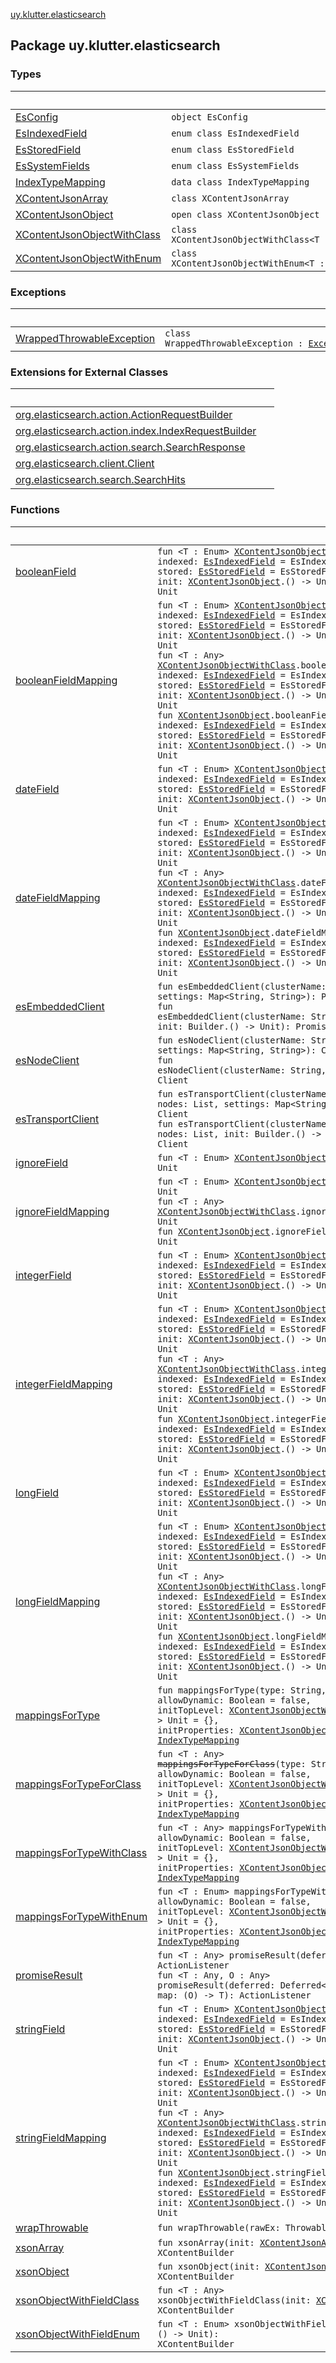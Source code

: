 [uy.klutter.elasticsearch](.)


## Package uy.klutter.elasticsearch

### Types

|&nbsp;|&nbsp;|
|---|---|
| [EsConfig](-es-config/index.md) | <code>object EsConfig</code><br/> |
| [EsIndexedField](-es-indexed-field/index.md) | <code>enum class EsIndexedField</code><br/> |
| [EsStoredField](-es-stored-field/index.md) | <code>enum class EsStoredField</code><br/> |
| [EsSystemFields](-es-system-fields/index.md) | <code>enum class EsSystemFields</code><br/> |
| [IndexTypeMapping](-index-type-mapping/index.md) | <code>data class IndexTypeMapping</code><br/> |
| [XContentJsonArray](-x-content-json-array/index.md) | <code>class XContentJsonArray</code><br/> |
| [XContentJsonObject](-x-content-json-object/index.md) | <code>open class XContentJsonObject</code><br/> |
| [XContentJsonObjectWithClass](-x-content-json-object-with-class/index.md) | <code>class XContentJsonObjectWithClass<T : Any> : [XContentJsonObject](-x-content-json-object/index.md)</code><br/> |
| [XContentJsonObjectWithEnum](-x-content-json-object-with-enum/index.md) | <code>class XContentJsonObjectWithEnum<T : Enum<T>> : [XContentJsonObject](-x-content-json-object/index.md)</code><br/> |

### Exceptions

|&nbsp;|&nbsp;|
|---|---|
| [WrappedThrowableException](-wrapped-throwable-exception/index.md) | <code>class WrappedThrowableException : [Exception](http://docs.oracle.com/javase/6/docs/api/java/lang/Exception.html)</code><br/> |

### Extensions for External Classes

|&nbsp;|&nbsp;|
|---|---|
| [org.elasticsearch.action.ActionRequestBuilder](org.elasticsearch.action.-action-request-builder/index.md) |  |
| [org.elasticsearch.action.index.IndexRequestBuilder](org.elasticsearch.action.index.-index-request-builder/index.md) |  |
| [org.elasticsearch.action.search.SearchResponse](org.elasticsearch.action.search.-search-response/index.md) |  |
| [org.elasticsearch.client.Client](org.elasticsearch.client.-client/index.md) |  |
| [org.elasticsearch.search.SearchHits](org.elasticsearch.search.-search-hits/index.md) |  |

### Functions

|&nbsp;|&nbsp;|
|---|---|
| [booleanField](boolean-field.md) | <code>fun <T : Enum<T>> [XContentJsonObjectWithEnum](-x-content-json-object-with-enum/index.md)<T>.~~booleanField~~(field: T, indexed: [EsIndexedField](-es-indexed-field/index.md) = EsIndexedField.NOT_ANALYZED, stored: [EsStoredField](-es-stored-field/index.md) = EsStoredField.NOT_STORED, init: [XContentJsonObject](-x-content-json-object/index.md).() -> Unit = {}): Unit</code><br/> |
| [booleanFieldMapping](boolean-field-mapping.md) | <code>fun <T : Enum<T>> [XContentJsonObjectWithEnum](-x-content-json-object-with-enum/index.md)<T>.booleanFieldMapping(field: T, indexed: [EsIndexedField](-es-indexed-field/index.md) = EsIndexedField.NOT_ANALYZED, stored: [EsStoredField](-es-stored-field/index.md) = EsStoredField.NOT_STORED, init: [XContentJsonObject](-x-content-json-object/index.md).() -> Unit = {}): Unit</code><br/><code>fun <T : Any> [XContentJsonObjectWithClass](-x-content-json-object-with-class/index.md)<T>.booleanFieldMapping(field: KProperty1<T, *>, indexed: [EsIndexedField](-es-indexed-field/index.md) = EsIndexedField.NOT_ANALYZED, stored: [EsStoredField](-es-stored-field/index.md) = EsStoredField.NOT_STORED, init: [XContentJsonObject](-x-content-json-object/index.md).() -> Unit = {}): Unit</code><br/><code>fun [XContentJsonObject](-x-content-json-object/index.md).booleanFieldMapping(field: String, indexed: [EsIndexedField](-es-indexed-field/index.md) = EsIndexedField.NOT_ANALYZED, stored: [EsStoredField](-es-stored-field/index.md) = EsStoredField.NOT_STORED, init: [XContentJsonObject](-x-content-json-object/index.md).() -> Unit = {}): Unit</code><br/> |
| [dateField](date-field.md) | <code>fun <T : Enum<T>> [XContentJsonObjectWithEnum](-x-content-json-object-with-enum/index.md)<T>.~~dateField~~(field: T, indexed: [EsIndexedField](-es-indexed-field/index.md) = EsIndexedField.NOT_ANALYZED, stored: [EsStoredField](-es-stored-field/index.md) = EsStoredField.NOT_STORED, init: [XContentJsonObject](-x-content-json-object/index.md).() -> Unit = {}): Unit</code><br/> |
| [dateFieldMapping](date-field-mapping.md) | <code>fun <T : Enum<T>> [XContentJsonObjectWithEnum](-x-content-json-object-with-enum/index.md)<T>.dateFieldMapping(field: T, indexed: [EsIndexedField](-es-indexed-field/index.md) = EsIndexedField.NOT_ANALYZED, stored: [EsStoredField](-es-stored-field/index.md) = EsStoredField.NOT_STORED, init: [XContentJsonObject](-x-content-json-object/index.md).() -> Unit = {}): Unit</code><br/><code>fun <T : Any> [XContentJsonObjectWithClass](-x-content-json-object-with-class/index.md)<T>.dateFieldMapping(field: KProperty1<T, *>, indexed: [EsIndexedField](-es-indexed-field/index.md) = EsIndexedField.NOT_ANALYZED, stored: [EsStoredField](-es-stored-field/index.md) = EsStoredField.NOT_STORED, init: [XContentJsonObject](-x-content-json-object/index.md).() -> Unit = {}): Unit</code><br/><code>fun [XContentJsonObject](-x-content-json-object/index.md).dateFieldMapping(field: String, indexed: [EsIndexedField](-es-indexed-field/index.md) = EsIndexedField.NOT_ANALYZED, stored: [EsStoredField](-es-stored-field/index.md) = EsStoredField.NOT_STORED, init: [XContentJsonObject](-x-content-json-object/index.md).() -> Unit = {}): Unit</code><br/> |
| [esEmbeddedClient](es-embedded-client.md) | <code>fun esEmbeddedClient(clusterName: String, baseDir: [Path](http://docs.oracle.com/javase/6/docs/api/java/nio/file/Path.html), settings: Map<String, String>): Promise<Client, [Exception](http://docs.oracle.com/javase/6/docs/api/java/lang/Exception.html)></code><br/><code>fun esEmbeddedClient(clusterName: String, baseDir: [Path](http://docs.oracle.com/javase/6/docs/api/java/nio/file/Path.html), init: Builder.() -> Unit): Promise<Client, [Exception](http://docs.oracle.com/javase/6/docs/api/java/lang/Exception.html)></code><br/> |
| [esNodeClient](es-node-client.md) | <code>fun esNodeClient(clusterName: String, settings: Map<String, String>): Client</code><br/><code>fun esNodeClient(clusterName: String, init: Builder.() -> Unit): Client</code><br/> |
| [esTransportClient](es-transport-client.md) | <code>fun esTransportClient(clusterName: String, nodes: List<TransportAddress>, settings: Map<String, String>): Client</code><br/><code>fun esTransportClient(clusterName: String, nodes: List<TransportAddress>, init: Builder.() -> Unit): Client</code><br/> |
| [ignoreField](ignore-field.md) | <code>fun <T : Enum<T>> [XContentJsonObjectWithEnum](-x-content-json-object-with-enum/index.md)<T>.~~ignoreField~~(field: T): Unit</code><br/> |
| [ignoreFieldMapping](ignore-field-mapping.md) | <code>fun <T : Enum<T>> [XContentJsonObjectWithEnum](-x-content-json-object-with-enum/index.md)<T>.ignoreFieldMapping(field: T): Unit</code><br/><code>fun <T : Any> [XContentJsonObjectWithClass](-x-content-json-object-with-class/index.md)<T>.ignoreFieldMapping(field: KProperty1<T, *>): Unit</code><br/><code>fun [XContentJsonObject](-x-content-json-object/index.md).ignoreFieldMapping(field: String): Unit</code><br/> |
| [integerField](integer-field.md) | <code>fun <T : Enum<T>> [XContentJsonObjectWithEnum](-x-content-json-object-with-enum/index.md)<T>.~~integerField~~(field: T, indexed: [EsIndexedField](-es-indexed-field/index.md) = EsIndexedField.NOT_ANALYZED, stored: [EsStoredField](-es-stored-field/index.md) = EsStoredField.NOT_STORED, init: [XContentJsonObject](-x-content-json-object/index.md).() -> Unit = {}): Unit</code><br/> |
| [integerFieldMapping](integer-field-mapping.md) | <code>fun <T : Enum<T>> [XContentJsonObjectWithEnum](-x-content-json-object-with-enum/index.md)<T>.integerFieldMapping(field: T, indexed: [EsIndexedField](-es-indexed-field/index.md) = EsIndexedField.NOT_ANALYZED, stored: [EsStoredField](-es-stored-field/index.md) = EsStoredField.NOT_STORED, init: [XContentJsonObject](-x-content-json-object/index.md).() -> Unit = {}): Unit</code><br/><code>fun <T : Any> [XContentJsonObjectWithClass](-x-content-json-object-with-class/index.md)<T>.integerFieldMapping(field: KProperty1<T, *>, indexed: [EsIndexedField](-es-indexed-field/index.md) = EsIndexedField.NOT_ANALYZED, stored: [EsStoredField](-es-stored-field/index.md) = EsStoredField.NOT_STORED, init: [XContentJsonObject](-x-content-json-object/index.md).() -> Unit = {}): Unit</code><br/><code>fun [XContentJsonObject](-x-content-json-object/index.md).integerFieldMapping(field: String, indexed: [EsIndexedField](-es-indexed-field/index.md) = EsIndexedField.NOT_ANALYZED, stored: [EsStoredField](-es-stored-field/index.md) = EsStoredField.NOT_STORED, init: [XContentJsonObject](-x-content-json-object/index.md).() -> Unit): Unit</code><br/> |
| [longField](long-field.md) | <code>fun <T : Enum<T>> [XContentJsonObjectWithEnum](-x-content-json-object-with-enum/index.md)<T>.~~longField~~(field: T, indexed: [EsIndexedField](-es-indexed-field/index.md) = EsIndexedField.NOT_ANALYZED, stored: [EsStoredField](-es-stored-field/index.md) = EsStoredField.NOT_STORED, init: [XContentJsonObject](-x-content-json-object/index.md).() -> Unit = {}): Unit</code><br/> |
| [longFieldMapping](long-field-mapping.md) | <code>fun <T : Enum<T>> [XContentJsonObjectWithEnum](-x-content-json-object-with-enum/index.md)<T>.longFieldMapping(field: T, indexed: [EsIndexedField](-es-indexed-field/index.md) = EsIndexedField.NOT_ANALYZED, stored: [EsStoredField](-es-stored-field/index.md) = EsStoredField.NOT_STORED, init: [XContentJsonObject](-x-content-json-object/index.md).() -> Unit = {}): Unit</code><br/><code>fun <T : Any> [XContentJsonObjectWithClass](-x-content-json-object-with-class/index.md)<T>.longFieldMapping(field: KProperty1<T, *>, indexed: [EsIndexedField](-es-indexed-field/index.md) = EsIndexedField.NOT_ANALYZED, stored: [EsStoredField](-es-stored-field/index.md) = EsStoredField.NOT_STORED, init: [XContentJsonObject](-x-content-json-object/index.md).() -> Unit = {}): Unit</code><br/><code>fun [XContentJsonObject](-x-content-json-object/index.md).longFieldMapping(field: String, indexed: [EsIndexedField](-es-indexed-field/index.md) = EsIndexedField.NOT_ANALYZED, stored: [EsStoredField](-es-stored-field/index.md) = EsStoredField.NOT_STORED, init: [XContentJsonObject](-x-content-json-object/index.md).() -> Unit): Unit</code><br/> |
| [mappingsForType](mappings-for-type.md) | <code>fun mappingsForType(type: String, allowDynamic: Boolean = false, initTopLevel: [XContentJsonObjectWithEnum](-x-content-json-object-with-enum/index.md)<[EsSystemFields](-es-system-fields/index.md)>.() -> Unit = {}, initProperties: [XContentJsonObject](-x-content-json-object/index.md).() -> Unit): [IndexTypeMapping](-index-type-mapping/index.md)</code><br/> |
| [mappingsForTypeForClass](mappings-for-type-for-class.md) | <code>fun <T : Any> ~~mappingsForTypeForClass~~(type: String, allowDynamic: Boolean = false, initTopLevel: [XContentJsonObjectWithEnum](-x-content-json-object-with-enum/index.md)<[EsSystemFields](-es-system-fields/index.md)>.() -> Unit = {}, initProperties: [XContentJsonObjectWithClass](-x-content-json-object-with-class/index.md)<T>.() -> Unit): [IndexTypeMapping](-index-type-mapping/index.md)</code><br/> |
| [mappingsForTypeWithClass](mappings-for-type-with-class.md) | <code>fun <T : Any> mappingsForTypeWithClass(type: String, allowDynamic: Boolean = false, initTopLevel: [XContentJsonObjectWithEnum](-x-content-json-object-with-enum/index.md)<[EsSystemFields](-es-system-fields/index.md)>.() -> Unit = {}, initProperties: [XContentJsonObjectWithClass](-x-content-json-object-with-class/index.md)<T>.() -> Unit): [IndexTypeMapping](-index-type-mapping/index.md)</code><br/> |
| [mappingsForTypeWithEnum](mappings-for-type-with-enum.md) | <code>fun <T : Enum<T>> mappingsForTypeWithEnum(type: String, allowDynamic: Boolean = false, initTopLevel: [XContentJsonObjectWithEnum](-x-content-json-object-with-enum/index.md)<[EsSystemFields](-es-system-fields/index.md)>.() -> Unit = {}, initProperties: [XContentJsonObjectWithEnum](-x-content-json-object-with-enum/index.md)<T>.() -> Unit): [IndexTypeMapping](-index-type-mapping/index.md)</code><br/> |
| [promiseResult](promise-result.md) | <code>fun <T : Any> promiseResult(deferred: Deferred<T, [Exception](http://docs.oracle.com/javase/6/docs/api/java/lang/Exception.html)>): ActionListener<T></code><br/><code>fun <T : Any, O : Any> promiseResult(deferred: Deferred<T, [Exception](http://docs.oracle.com/javase/6/docs/api/java/lang/Exception.html)>, map: (O) -> T): ActionListener<O></code><br/> |
| [stringField](string-field.md) | <code>fun <T : Enum<T>> [XContentJsonObjectWithEnum](-x-content-json-object-with-enum/index.md)<T>.~~stringField~~(field: T, indexed: [EsIndexedField](-es-indexed-field/index.md) = EsIndexedField.NOT_ANALYZED, stored: [EsStoredField](-es-stored-field/index.md) = EsStoredField.NOT_STORED, init: [XContentJsonObject](-x-content-json-object/index.md).() -> Unit = {}): Unit</code><br/> |
| [stringFieldMapping](string-field-mapping.md) | <code>fun <T : Enum<T>> [XContentJsonObjectWithEnum](-x-content-json-object-with-enum/index.md)<T>.stringFieldMapping(field: T, indexed: [EsIndexedField](-es-indexed-field/index.md) = EsIndexedField.NOT_ANALYZED, stored: [EsStoredField](-es-stored-field/index.md) = EsStoredField.NOT_STORED, init: [XContentJsonObject](-x-content-json-object/index.md).() -> Unit = {}): Unit</code><br/><code>fun <T : Any> [XContentJsonObjectWithClass](-x-content-json-object-with-class/index.md)<T>.stringFieldMapping(field: KProperty1<T, *>, indexed: [EsIndexedField](-es-indexed-field/index.md) = EsIndexedField.NOT_ANALYZED, stored: [EsStoredField](-es-stored-field/index.md) = EsStoredField.NOT_STORED, init: [XContentJsonObject](-x-content-json-object/index.md).() -> Unit = {}): Unit</code><br/><code>fun [XContentJsonObject](-x-content-json-object/index.md).stringFieldMapping(field: String, indexed: [EsIndexedField](-es-indexed-field/index.md) = EsIndexedField.NOT_ANALYZED, stored: [EsStoredField](-es-stored-field/index.md) = EsStoredField.NOT_STORED, init: [XContentJsonObject](-x-content-json-object/index.md).() -> Unit = {}): Unit</code><br/> |
| [wrapThrowable](wrap-throwable.md) | <code>fun wrapThrowable(rawEx: Throwable): [Exception](http://docs.oracle.com/javase/6/docs/api/java/lang/Exception.html)</code><br/> |
| [xsonArray](xson-array.md) | <code>fun xsonArray(init: [XContentJsonArray](-x-content-json-array/index.md).() -> Unit): XContentBuilder</code><br/> |
| [xsonObject](xson-object.md) | <code>fun xsonObject(init: [XContentJsonObject](-x-content-json-object/index.md).() -> Unit): XContentBuilder</code><br/> |
| [xsonObjectWithFieldClass](xson-object-with-field-class.md) | <code>fun <T : Any> xsonObjectWithFieldClass(init: [XContentJsonObjectWithClass](-x-content-json-object-with-class/index.md)<T>.() -> Unit): XContentBuilder</code><br/> |
| [xsonObjectWithFieldEnum](xson-object-with-field-enum.md) | <code>fun <T : Enum<T>> xsonObjectWithFieldEnum(init: [XContentJsonObjectWithEnum](-x-content-json-object-with-enum/index.md)<T>.() -> Unit): XContentBuilder</code><br/> |
